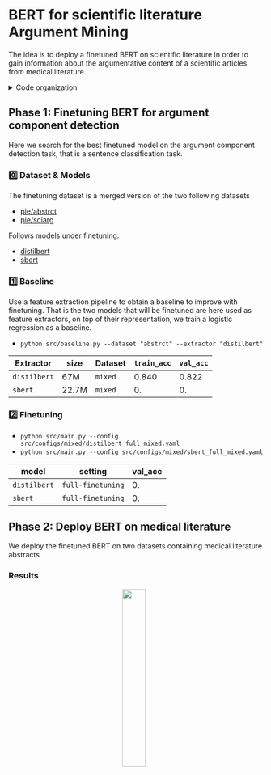 # BERT for scientific literature Argument Mining

The idea is to deploy a finetuned BERT on scientific literature in order to gain information about the argumentative content of a scientific articles from medical literature.

<details>
<summary>Code organization</summary>

- `data/`
  - `finetuning/` AbstRCT and SciArg datasets, and a merged version of these that will be the actual training dataset
  - `inference/` two sets of medical literature abstracts
- `inference/`
  - `inference.py` inference main program on articles from medical literature
  - `load_and_eval.py` load validation dataset from training and compute validation accuracy
  - `utils.py` inference utilities
- `src/`
  - `ckps/`
  - `configs/` configuration files
    - Contains `generate_config.py` for automatic configuration files generation
  - `models/` model definitions
  - `results/`
  - `utils/` various utilities in `misc_utils.py` and `train_utils.py`
  - `baseline.py` baseline with base machine learning models to improve
  - `cmd_args.py` main programs arguments
    - `python src/main.py --help`
    - `python src/ftdata.py --help`
  - `ftdata.py` utilities for loading datasets
  - `main.py` main program for finetuning BERT family models
  - `train.py` training loop

</details>


## Phase 1: Finetuning BERT for argument component detection

Here we search for the best finetuned model on the argument component detection task, that is a sentence classification task.

### :zero: Dataset & Models

The finetuning dataset is a merged version of the two following datasets

- [pie/abstrct](https://huggingface.co/datasets/pie/abstrct)
- [pie/sciarg](https://huggingface.co/datasets/pie/sciarg)

Follows models under finetuning:

- [distilbert](https://huggingface.co/distilbert/distilbert-base-uncased)
- [sbert](https://huggingface.co/sentence-transformers/all-MiniLM-L6-v2)


### :one: Baseline

Use a feature extraction pipeline to obtain a baseline to improve with finetuning. That is the two models that will be finetuned are here used as feature extractors, on top of their representation, we train a logistic regression as a baseline.

- `python src/baseline.py --dataset "abstrct" --extractor "distilbert"`

| Extractor | size  | Dataset | `train_acc` | `val_acc` |
| -------------------------------- | ----- | ------- | ----------- | --------- |
| `distilbert`        | 67M   | `mixed` | 0.840       | 0.822     |
| `sbert`               | 22.7M | `mixed` | 0.          | 0.        |


### :two: Finetuning

- `python src/main.py --config src/configs/mixed/distilbert_full_mixed.yaml`
- `python src/main.py --config src/configs/mixed/sbert_full_mixed.yaml`

| model        | setting           | val_acc |
| ------------ | ----------------- | ------- |
| `distilbert` | `full-finetuning` | 0.      |
| `sbert`      | `full-finetuning` | 0.      |


## Phase 2: Deploy BERT on medical literature

We deploy the finetuned BERT on two datasets containing medical literature abstracts

### Results

<p align="middle">
  <img src="" alt="" width="30%">
  &nbsp;
</p>
